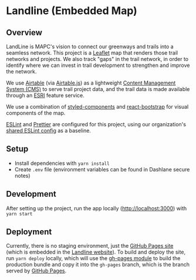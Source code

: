 # Landline (Embedded Map)

## Overview

LandLine is MAPC's vision to connect our greenways and trails into a seamless network. This project is a [Leaflet](https://leafletjs.com/) map that renders those trail networks and projects. We also track "gaps" in the trail network, in order to identify where we can invest in trail development to strengthen and improve the network.

We use [Airtable](https://airtable.com/) (via [Airtable.js](https://github.com/Airtable/airtable.js)) as a lightweight [Content Management System (CMS)](https://en.wikipedia.org/wiki/Content_management_system) to serve trail project data, and the trail data is made available through an [ESRI](https://en.wikipedia.org/wiki/Esri) feature service.

We use a combination of [styled-components](https://styled-components.com/) and [react-bootstrap](https://react-bootstrap.github.io/) for visual components of the map.

[ESLint](https://eslint.org/) and [Prettier](https://prettier.io/) are configured for this project, using our organization's [shared ESLint config](https://github.com/MAPC/eslint-config) as a baseline.

## Setup

- Install dependencies with `yarn install`
- Create `.env` file (environment variables can be found in Dashlane secure notes)

## Development

After setting up the project, run the app locally ([http://localhost:3000](http://localhost:3000)) with `yarn start`

## Deployment

Currently, there is no staging environment, just the [GitHub Pages site](https://mapc.github.io/embedded-map/) (which is embedded in the [Landline website](https://www.mapc.org/transportation/landline/)).
To build and deploy the site, run `yarn deploy` locally, which will use the [gh-pages module](https://github.com/tschaub/gh-pages?tab=readme-ov-file#command-line-utility) to build the production bundle and copy it into the `gh-pages` branch, which is the branch served by [GitHub Pages](https://pages.github.com/).
